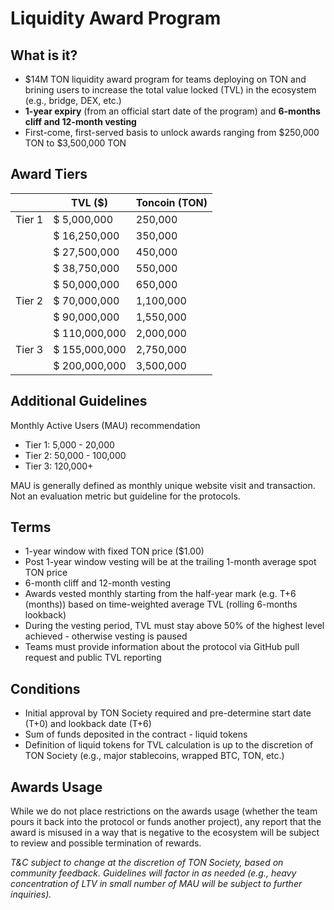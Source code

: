 # **Liquidity Award Program**

## What is it?

- $14M TON liquidity award program for teams deploying on TON and brining users to increase the total value locked (TVL) in the ecosystem (e.g., bridge, DEX, etc.)
- **1-year expiry** (from an official start date of the program) and **6-months cliff and 12-month vesting**
- First-come, first-served basis to unlock awards ranging from $250,000 TON to $3,500,000 TON  

## Award Tiers

|        | TVL ($)       | Toncoin (TON) |
| ------ | ------------- | ------------- |
| Tier 1 | $ 5,000,000   | 250,000       |
|        | $ 16,250,000  | 350,000       |
|        | $ 27,500,000  | 450,000       |
|        | $ 38,750,000  | 550,000       |
|        | $ 50,000,000  | 650,000       |
| Tier 2 | $ 70,000,000  | 1,100,000     |
|        | $ 90,000,000  | 1,550,000     |
|        | $ 110,000,000 | 2,000,000     |
| Tier 3 | $ 155,000,000 | 2,750,000     |
|        | $ 200,000,000 | 3,500,000     |

## Additional Guidelines

Monthly Active Users (MAU) recommendation

- Tier 1: 5,000 - 20,000
- Tier 2: 50,000 - 100,000
- Tier 3: 120,000+

MAU is generally defined as monthly unique website visit and transaction. Not an evaluation metric but guideline for the protocols. 

## Terms

- 1-year window with fixed TON price ($1.00)
- Post 1-year window vesting will be at the trailing 1-month average spot TON price
- 6-month cliff and 12-month vesting
- Awards vested monthly starting from the half-year mark (e.g. T+6 (months)) based on time-weighted average TVL (rolling 6-months lookback)
- During the vesting period, TVL must stay above 50% of the highest level achieved - otherwise vesting is paused
- Teams must provide information about the protocol via GitHub pull request and public TVL reporting  

## Conditions

- Initial approval by TON Society required and pre-determine start date (T+0) and lookback date (T+6)
- Sum of funds deposited in the contract - liquid tokens 
- Definition of liquid tokens for TVL calculation is up to the discretion of TON Society (e.g., major stablecoins, wrapped BTC, TON, etc.)

## Awards Usage

While we do not place restrictions on the awards usage (whether the team pours it back into the protocol or funds another project), any report that the award is misused in a way that is negative to the ecosystem will be subject to review and possible termination of rewards.

*T&C subject to change at the discretion of TON Society, based on community feedback.* *Guidelines will factor in as needed (e.g., heavy concentration of LTV in small number of MAU will be subject to further inquiries).*

